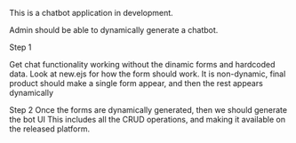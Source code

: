 This is a chatbot application in development.

Admin should be able to dynamically generate a chatbot.

Step 1

Get chat functionality working without the dinamic forms and hardcoded data.
Look at new.ejs for how the form should work. It is non-dynamic, final product should make a single form appear, and then the rest appears dynamically

Step 2
Once the forms are dynamically generated, then we should generate the bot UI
This includes all the CRUD operations, and making it available on the released platform.
